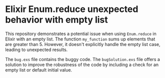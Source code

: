 # Elixir Enum.reduce unexpected behavior with empty list

This repository demonstrates a potential issue when using `Enum.reduce` in Elixir with an empty list.  The function `my_function` sums up elements that are greater than 5.  However, it doesn't explicitly handle the empty list case, leading to unexpected results.

The `bug.exs` file contains the buggy code. The `bugSolution.exs` file offers a solution to improve the robustness of the code by including a check for an empty list or default initial value.
